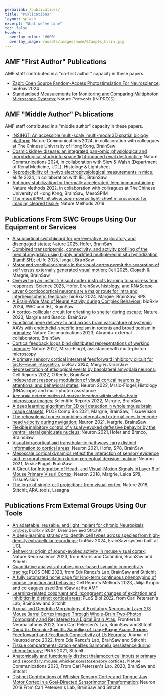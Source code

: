 ```yaml
---
permalink: /publications/
title: "Publications"
layout: splash
excerpt: "What we've done"
toc: false
header:
  overlay_color: "#000"
  overlay_image: /assets/images/home/GCamp6s_brain.jpg
---
```



## AMF "First Author" Publications
AMF staff contributed in a "co-first author" capacity in these papers.
* [Zapit: Open Source Random-Access Photostimulation For Neuroscience](https://doi.org/10.1101/2024.02.12.579892); bioRxiv 2024
* [Standardised Measurements for Monitoring and Comparing Multiphoton Microscope Systems](https://www.biorxiv.org/content/10.1101/2024.01.23.576417v1); Nature Protocols (IN PRESS)


## AMF "Middle Author" Publications
AMF staff contributed in a "middle author" capacity in these papers.
* [INSIHGT: An accessible multi-scale, multi-modal 3D spatial biology platform](https://www.nature.com/articles/s41467-024-55248-0); Nature Communications 2024, in collaboration with colleagues at The Chinese University of Hong Kong, BrainSaw
* [Cosmic kidney disease: an integrated pan-omic, physiological and morphological study into spaceflight-induced renal dysfunction](https://www.nature.com/articles/s41467-024-49212-1); Nature Communications 2024, in collaboration with Siew & Walsh (Department of Renal Medicine, UCL), Histology & Lightsheet
* [Reproducibility of in-vivo electrophysiological measurements in mice](https://elifesciences.org/reviewed-preprints/100840); eLife 2024, in collaboration with IBL, BrainSaw
* [Antibody stabilization for thermally accelerated deep immunostaining](https://www.nature.com/articles/s41592-022-01569-1); Nature Methods 2022, in collaboration with colleagues at The Chinese University of Hong Kong, BrainSaw, MesoSPIM
* [The mesoSPIM initiative: open-source light-sheet microscopes for imaging cleared tissue](https://www.nature.com/articles/s41592-019-0554-0); Nature Methods 2019


## Publications From SWC Groups Using Our Equipment or Services
* [A subcortical switchboard for perseverative, exploratory and disengaged states](https://www.nature.com/articles/s41586-025-08672-1); Nature 2025, Hofer, BrainSaw
* [Combined transcriptomic, connectivity, and activity profiling of the medial amygdala using highly amplified multiplexed in situ hybridization (hamFISH)](https://elifesciences.org/reviewed-preprints/105388); eLife 2025, Isogai, BrainSaw
* [Motor and vestibular signals in the visual cortex permit the separation of self versus externally generated visual motion](https://www.cell.com/cell/fulltext/S0092-8674(25)00101-1); Cell 2025, Clopath & Margrie, BrainSaw
* [Overwriting an instinct: Visual cortex instructs learning to suppress fear responses](https://www.science.org/doi/10.1126/science.adr2247); Science 2025, Hofer, BrainSaw, histology, and RNAScope
* [Layer 6 corticocortical neurons are a major route for intra and interhemispheric feedback](https://www.biorxiv.org/content/10.1101/2024.05.01.590702v3.full); bioRxiv 2024, Margrie, BrainSaw, SP8
* [A Brain-Wide Map of Neural Activity during Complex Behaviour](https://www.biorxiv.org/content/10.1101/2023.07.04.547681v2.full.pdf); bioRxiv 2024, SWC and IBL, BrainSaw
* [A cortico-collicular circuit for orienting to shelter during escape](https://www.nature.com/articles/s41586-022-05553-9); Nature 2023, Margrie and Branco, BrainSaw
* [Functional gene delivery to and across brain vasculature of systemic AAVs with endothelial-specific tropism in rodents and broad tropism in primates](https://www.nature.com/articles/s41467-023-38582-7); Nature Communications 2023, Akrami + external collaborators, BrainSaw
* [Cortical feedback loops bind distributed representations of working memory](https://www.nature.com/articles/s41586-022-05014-3); Nature 2022, Mrsic-Flogel, assistance with multi-photon microscopy
* [A primary sensory cortical interareal feedforward inhibitory circuit for tacto-visual integration](https://www.biorxiv.org/content/10.1101/2022.11.04.515161v1); bioRxiv 2022, Margrie, BrainSaw
* [Representation of ethological events by basolateral amygdala neurons](https://www.sciencedirect.com/science/article/pii/S2211124722006982#cebib0010); Cell Reports 2022, O'Keefe, BrainSaw
* [Independent response modulation of visual cortical neurons by attentional and behavioral states](https://www.cell.com/neuron/fulltext/S0896-6273(22)00803-0#secsectitle0065); Neuron 2022, Mrsic-Flogel, Histology (RNAscope) and multi-photon assistance
* [Accurate determination of marker location within whole-brain microscopy images](https://doi.org/10.1038/s41598-021-04676-9); Scientific Reports 2022, Margrie, BrainSaw
* [A deep learning algorithm for 3D cell detection in whole mouse brain image datasets](https://doi.org/10.1371/journal.pcbi.1009074); PLOS Comp Bio 2021, Margrie, BrainSaw, TissueVision
* [The retrosplenial cortex combines internal and external cues to encode head velocity during navigation](http://dx.doi.org/10.1016/j.neuron.2021.10.031); Neuron 2021, Margrie, BrainsSaw
* [Flexible inhibitory control of visually-evoked defensive behavior by the ventral lateral geniculate nucleus](https://www.sciencedirect.com/science/article/pii/S0896627321006577); Neuron 2021, Hofer and Branco, BrainsSaw
* [Visual intracortical and transthalamic pathways carry distinct information to cortical areas](https://www.sciencedirect.com/science/article/pii/S089662732100283X?via%3Dihub); Neuron 2021, Hofer, SP8, BrainSaw
* [Mesoscale cortical dynamics reflect the interaction of sensory evidence and temporal expectation during perceptual decision-making](https://www.sciencedirect.com/science/article/pii/S0896627321002014?via%3Dihub); Neuron 2021, Mrsic-Flogel, BrainSaw
* [A Circuit for Integration of Head- and Visual-Motion Signals in Layer 6 of Mouse Primary Visual Cortex](https://www.ncbi.nlm.nih.gov/pmc/articles/PMC5896233/); Neuron 2018, Margrie, Leica SP8, TissueVision
* [The logic of single-cell projections from visual cortex](https://www.ncbi.nlm.nih.gov/pmc/articles/PMC6585423/); Nature 2018, StitchIt, ARA_tools, Lasagna



## Publications From External Groups Using Our Tools
* [An adaptable, reusable, and light implant for chronic Neuropixels probes](https://www.biorxiv.org/content/10.1101/2023.08.03.551752v4); bioRxiv 2024, BrainSaw and StitchIt
* [A deep-learning strategy to identify cell types across species from high-density extracellular recordings](https://www.biorxiv.org/content/10.1101/2024.01.30.577845v2); bioRxiv 2024, BrainSaw system built at UCL. 
* [Behavioral origin of sound-evoked activity in mouse visual cortex](https://www.nature.com/articles/s41593-022-01227-x); Nature Neuroscience 2023, from Harris and Carandini, BrainSaw and StitchIt
* [Quantitative analysis of rabies virus-based synaptic connectivity tracing](https://journals.plos.org/plosone/article?id=10.1371/journal.pone.0278053#sec016); PLOS ONE 2023, from Ede Rancz's Lab, BrainSaw and StitichIt
* [A fully automated home cage for long-term continuous phenotyping of mouse cognition and behavior](https://www.sciencedirect.com/science/article/pii/S2667237523001686?via%3Dihub#appsec2); Cell Reports Methods 2023, Julija Krupic and colleagues used BrainSaw at the AMF
* [Learning-related congruent and incongruent changes of excitation and inhibition in distinct cortical areas](https://doi.org/10.1371/journal.pbio.3001667); PLoS Biol 2022, from Carl Petersen's Lab, BrainSaw and StitchIt
* [Axonal and Dendritic Morphology of Excitatory Neurons in Layer 2/3 Mouse Barrel Cortex Imaged Through Whole-Brain Two-Photon Tomography and Registered to a Digital Brain Atlas](https://doi.org/10.3389/fnana.2021.791015); Frontiers in Neuroanatomy 2022, from Carl Petersen's Lab, BrainSaw and StitchIt 
* [Dendritic Domain-Specific Sampling of Long-Range Axons Shapes Feedforward and Feedback Connectivity of L5 Neurons](https://pubmed.ncbi.nlm.nih.gov/35241493/); Journal of Neuroscience 2022, from Ede Rancz's Lab, BrainSaw and StitichIt
* [Tissue compartmentalization enables Salmonella persistence during chemotherapy](https://pubmed.ncbi.nlm.nih.gov/34911764/); PNAS 2021, StitchIt
* [Anatomically and functionally distinct thalamocortical inputs to primary and secondary mouse whisker somatosensory cortices](https://www.ncbi.nlm.nih.gov/pmc/articles/PMC7335197/); Nature Communications 2020, From Carl Petersen's Lab. 2020, BrainSaw and StitchIt
* [Distinct Contributions of Whisker Sensory Cortex and Tongue-Jaw Motor Cortex in a Goal-Directed Sensorimotor Transformation](https://www.ncbi.nlm.nih.gov/pmc/articles/PMC6859494/); Neuron 2019 From Carl Petersen's Lab, BrainSaw and StitchIt

